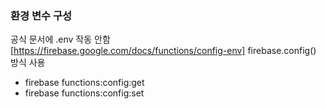 ### 환경 변수 구성

공식 문서에 .env 작동 안함 [https://firebase.google.com/docs/functions/config-env]
firebase.config() 방식 사용

- firebase functions:config:get
- firebase functions:config:set
